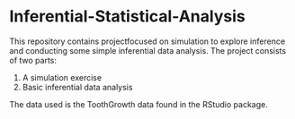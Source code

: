 # Inferential-Statistical-Analysis

This repository contains projectfocused on simulation to explore inference and conducting some simple inferential data analysis. The project consists of two parts:

  1. A simulation exercise
  2. Basic inferential data analysis
  
  The data used is the ToothGrowth data found in the RStudio package.
  
  

